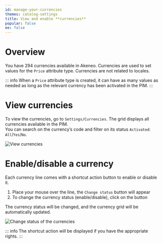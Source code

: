 ```yaml
---
id: manage-your-currencies
themes: catalog-settings
title: View and enable **currencies**
popular: false
ee: false
---
```


# Overview

You have 294 currencies available in Akeneo. Currencies are used to set values for the `Price` attribute type. Currencies are not related to locales.

::: info
When a `Price` attribute type is created, it can have as many values as needed as long as the relevant currency has been activated in the PIM.
:::

# View currencies

To view the currencies, go to `Settings/Currencies`. The grid displays all currencies available in the PIM.   
You can search on the currency’s code and filter on its status `Activated`: `All`/`Yes`/`No`.

![View currencies](../img/Settings_Currencies.png)

# Enable/disable a currency

Each currency line comes with a shortcut action button to enable or disable it.
1.  Place your mouse over the line, the `Change status` button will appear
1.  To change the currency status (enable/disable), click on the button

The currency status will be changed, and the currency grid will be automatically updated.

![Change status of the currencies](../img/Settings_CurrenciesDisabled.gif)

::: info
The shortcut action will be displayed if you have the appropriate rights.
:::
